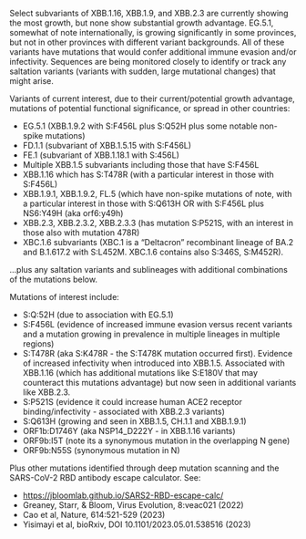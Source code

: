 

Select subvariants of XBB.1.16, XBB.1.9, and XBB.2.3 are currently showing the most growth, but none show substantial growth advantage. EG.5.1, somewhat of note internationally, is growing significantly in some provinces, but not in other provinces with different variant backgrounds. All of these variants have mutations that would confer additional immune evasion and/or infectivity. Sequences are being monitored closely to identify or track any saltation variants (variants with sudden, large mutational changes) that might arise.



Variants of current interest, due to their current/potential growth advantage, mutations of potential functional significance, or spread in other countries:

* EG.5.1 (XBB.1.9.2 with S:F456L plus S:Q52H plus some notable non-spike mutations)
* FD.1.1 (subvariant of XBB.1.5.15 with S:F456L)
* FE.1 (subvariant of XBB.1.18.1 with S:456L)
* Multiple XBB.1.5 subvariants including those that have S:F456L
* XBB.1.16 which has S:T478R (with a particular interest in those with S:F456L)
* XBB.1.9.1, XBB.1.9.2, FL.5 (which have non-spike mutations of note, with a particular interest in those with S:Q613H OR with S:F456L plus NS6:Y49H (aka orf6:y49h)
* XBB.2.3, XBB.2.3.2, XBB.2.3.3 (has mutation S:P521S, with an interest in those also with mutation 478R)
* XBC.1.6 subvariants (XBC.1 is a “Deltacron” recombinant lineage of BA.2 and B.1.617.2 with S:L452M. XBC.1.6 contains also S:346S, S:M452R).

…plus any saltation variants and sublineages with additional combinations of the mutations below.

Mutations of interest include:



* S:Q:52H (due to association with EG.5.1)
* S:F456L (evidence of increased immune evasion versus recent variants and a mutation growing in prevalence in multiple lineages in multiple regions)
* S:T478R (aka S:K478R - the S:T478K mutation occurred first). Evidence of increased infectivity when introduced into XBB.1.5. Associated with XBB.1.16 (which has additional mutations like S:E180V that may counteract this mutations advantage) but now seen in additional variants like XBB.2.3.
* S:P521S (evidence it could increase human ACE2 receptor binding/infectivity - associated with XBB.2.3 variants)
* S:Q613H (growing and seen in XBB.1.5, CH.1.1 and XBB.1.9.1)
* ORF1b:D1746Y (aka NSP14_D222Y - in XBB.1.16 variants)
* ORF9b:I5T (note its a synonymous mutation in the overlapping N gene)
* ORF9b:N55S (synonymous mutation in N)

Plus other mutations identified through deep mutation scanning and the SARS-CoV-2 RBD antibody escape calculator. See:



* <https://jbloomlab.github.io/SARS2-RBD-escape-calc/>
* Greaney, Starr, &amp; Bloom, Virus Evolution, 8:veac021 (2022)
* Cao et al, Nature, 614:521-529 (2023)
* Yisimayi et al, bioRxiv, DOI 10.1101/2023.05.01.538516 (2023)

